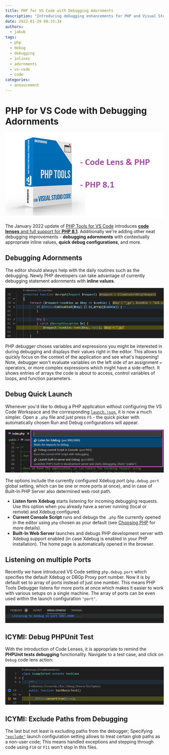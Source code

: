 ```yaml
---
title: PHP for VS Code with Debugging Adornments
description: "Introducing debugging enhancements for PHP and Visual Studio Code!"
date: 2022-01-29 08:33:34
authors:
  - jakub
tags:
  - php
  - debug
  - debugging
  - inlines
  - adornments
  - vs-code
  - code
categories:
  - annoucement
---
```


# PHP for VS Code with Debugging Adornments

![Cover Image](imgs/phptools-vscode-jan22.png)

The January 2022 update of [PHP Tools for VS Code](https://marketplace.visualstudio.com/items?itemName=DEVSENSE.phptools-vscode) introduces [**code lenses** and full support for **PHP 8.1**](https://blog.devsense.com/2022/php-vs-code-january-2022). Additionally we're adding other neat debugging improvements - **debugging adornments** with contextually appropriate inline values, **quick debug configurations**, and more.

<!-- more -->

## Debugging Adornments

The editor should always help with the daily routines such as the debugging. Newly PHP developers can take advantage of currently debugging statement adornments with **inline values**.

![php debug inlines](imgs/debug-php-inlines.png)

PHP debugger choses variables and expressions you might be interested in during debugging and displays their values right in the editor. This allows to quickly focus on the context of the application and see what's happening! Note, debugger won't evaluate variables on the left side of an assignment `=` operators, or more complex expressions which might have a side-effect. It shows entries of arrays the code is about to access, control variables of loops, and function parameters.

## Debug Quick Launch

Whenever you'd like to debug a PHP application without configuring the VS Code Workspace and the corresponding [`launch.json`](https://docs.devsense.com/en/vscode/debug/launch-json), it is now a much simpler. Open a `.php` file and just press `F5` - the quick picker with automatically chosen Run and Debug configurations will appear.

![quick php debug launch](imgs/debug-php-quick-launch.png)

The options include the currently configured Xdebug port (`php.debug.port` global setting, which can be one or more ports at once), and in case of Built-In PHP Server also determined web root path.

- **Listen form Xdebug** starts listening for incoming debugging requests. Use this option when you already have a server running (local or remote) and Xdebug configured.
- **Current Console Script** runs and debugs the `.php` file currently opened in the editor using `php` chosen as your default (see [Choosing PHP](https://docs.devsense.com/en/vscode/php-version#choosing-php-version) for more details).
- **Built-In Web Server** launches and debugs PHP development server with Xdebug support enabled (in case Xdebug is enabled in your PHP installation). The home page is automatically opened in the browser.

## Listening on multiple Ports

Recently we have introduced VS Code setting `php.debug.port` which specifies the default Xdebug or DBGp Proxy port number. Now it is by default set to array of ports instead of just one number. This means PHP Tools Debugger listens for more ports at once which makes it easier to work with various setups on a single machine. The array of ports can be even used within the launch configuration `"port"`.

![php debug listen for Xdebug](imgs/php-listen-ports.png)

## ICYMI: Debug PHPUnit Test

With the introduction of Code Lenses, it is appropriate to remind the **PHPUnit tests debugging** functionality. Navigate to a test case, and click on `Debug` code lens action:

![debug php unit test](imgs/php-debug-unittest.png)

## ICYMI: Exclude Paths from Debugging

The last but not least is excluding paths from the debugger; Specifying [`"exclude"`](https://docs.devsense.com/en/vscode/debug/launch-json#ignored-paths) launch configuration setting allows to treat certain glob paths as a non-user code; This means handled exceptions and stepping through code using `F10` or `F11` won't stop in this files.

